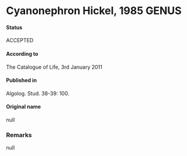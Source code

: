 # Cyanonephron Hickel, 1985 GENUS

#### Status
ACCEPTED

#### According to
The Catalogue of Life, 3rd January 2011

#### Published in
Algolog. Stud. 38-39: 100.

#### Original name
null

### Remarks
null